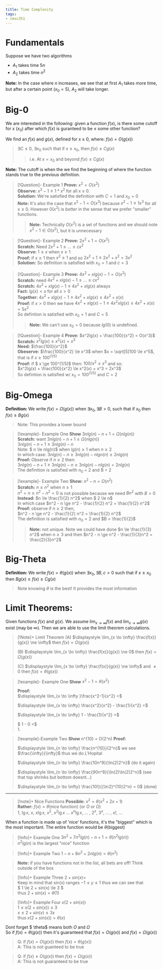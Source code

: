 ```yaml
---
title: Time Complexity
tags:
- cmsc351
---
```


# Fundamentals

Suppose we have two algorithms
* $A_1$ takes time $5n$  
* $A_2$ takes time $n^2$

**Note:** In the case where $n$ increases, we see that at first $A_1$ takes more time, but after a certain point ($x_0 = 5$), $A_2$ will take longer.

# Big-0

We are interested in the following: given a function $f(x)$, is there some cutoff for x ($x_0$) after which $f(x)$ is guranteed to be $\le$ some other function?

We find an $f(x)$ and $g(x)$, defined for x $\ge$ 0, where: $f(x) = O(g(x))$

>$\exists C \le 0$, $\exists x_0$ such that if $x\ge x_0$, then $f(x) \le Cg(x)$  
>>i.e. At $x= x_0$ and beyond $f(x) \le Cg(x)$

**Note:** The cutoff is when the we find the beginning of where the function stands true to the previous definition.

>[!Question]- Example 1
>**Prove:** $x^2 = O(x^2)$  
>**Observe:** $x^2 - 1 \le 1*x^2$ for all x $\ge$ 0.  
>**Solution:** We're satisfied the definition with $C=1$ and $x_0 = 0$    
>**Note:** It's also the case that $x^2 - 1 = O(x^3)$ because $x^2 - 1 \le 1x^3$ for all $x \le 0$. However $0(x^2)$ is *better* in the sense that we prefer "smaller" functions.  
>>**Note:** Technically $O(x^2)$ is a set of functions and we should note $x^2 - 1 \in O(x^2)$, but it is unnecessary

>[!Question]- Example 2
>**Prove:** $2x^2 + 1 = O(x^2)$  
>**Scratch:** Need $2x^2 + 1 \le ... \le cx^2$  
>**Observe:** $1 \le x$ when $x \ge 1$  
>**Proof:** if $x \ge 1$ then $x^2 \ge 1$ and so $2x^2 + 1 \le 2x^2 + x^2 = 3x^2$  
>**Solution:** So definition is satisfied with $x_0 = 1$ and $c = 3$

>[!Question]- Example 3
> **Prove:** $4x^2 + xlg(x) - 1 = O(x^2)$  
> **Scratch:** need $4x^2 + xlg(x) - 1 \le ... \le cx^2$  
> **Scratch:**  $4x^2 + xlg(x) -1 \le 4x^2 + xlg(x)$ always  
> **Fact:** $lg(x) \lt x$ for all $x \gt 0$  
>**Together:** $4x^2 + xlg(x) - 1 \le 4x^2 + xlg(x) \le 4x^2 + x(x)$  
> **Proof:** if $x \gt 0$ then we have $4x^2 + xlg(x) - 1 \le 4x^2 xlg(x) \le 4x^2 + x(x) = 5x^2$  
So defintion is satisfied with $x_0 = 1$ and $C = 5$  
>>**Note:** We can't use $x_0 = 0$ because $lg(0)$ is undefined.

>[!Question]- Example 4
> **Prove:**  $x^2lg(x) + \frac{100}{x^2} = O(x^3)$  
> **Scratch:** $x^2lg(x) \le x^2(x) = x^3$  
> **Need:** $\frac{100}{x^2}$  
> **Obeserve:**  $\frac{100}{x^2} \le x^3$ when $x =  \sqrt[5]100 \le x^5$, that is if $x \ge 100^(1/5)$  
> **Proof:** if $ x \ge 100^(1/5)$ then: $100/x^2 \le x^3$ and so:  
> $x^2lg(x) + \frac{100}{x^2} \le x^2(x) + x^3 = 2x^3$  
> So defintion is satisfied w/ $x_0 = 100^(1/5)$ and $C = 2$

# Big-Omega

**Definition:** We write $f(x) = \Omega (g(x))$ when $\exists x_0, \exists B \gt 0$, such that if $x_0$ then $f(x) \ge Bg(x)$
> Note: This provides a lower bound

>[!example]- Example One
> **Show** $3nlg(n) - n + 1 = \Omega (nlg(n))$  
> **Scratch:** want $3nlg(n) - n + 1 \ge \Omega (nlg(n))$  
> $3nlg(n) - n + 1 \ge 3nlg(n) - n$  
> Note: $ n \le nlg(n)$ when $lg(n) \ge 1$ when $n \ge 2$    
> In which case: $3nlg(n)-n \ge 3nlg(n) - nlgn(n) \ge 2nlg(n)$  
> **Proof:** Observe if $n \ge 2$ then:  
> $3nlg(n) - n + 1 \ge 3nlg(n) - n \ge 3nlg(n) - nlg(n) = 2nlg(n)$  
> The definition is satisfied with $n_0$ = 2 and B = 2

>[!example]- Example Two
> **Show:** $n^2 - n = \Omega(n^2)$  
> **Scratch:** $n \le n^2$ when $n \ge 1$  
> $n^2 = n \ge n^2 - n^2 = 0$ is not possible because we need $Bn^2$ with $B \gt 0$  
>**Instead:** $n \le \frac{1}{2} n^2$ when $ 2 \le n$  
> In which case $n^2 - n \ge n^2 - \frac{1}{2} n^2 = \frac{1}{2} n^2$  
> **Proof:** observe if $n \ge 2$ then,  
> $n^2 - n \ge n^2 - \frac{1}{2} n^2 = \frac{1}{2} n^2$  
> The definition is satisfied with $n_0 = 2$ and $B = \frac{1}{2}$
>> **Note:** not unique. Note we could have done $n \le \frac{1}{3} n^2$ when $n \ge 3$ and then $n^2 - n \ge n^2 - \frac{1}{3}n^2 = \frac{2}{3}n^2$

# Big-Theta

**Definition:** We write $f(x) = \theta (g(x))$ when $\exists x_0, \exists B, c \gt 0$ such that if $x \ge x_0$ then $Bg(x) \ge f(x) \ge Cg(x)$

> Note knowing $\theta$ is the best! It provides the most information

# Limit Theorems:

Given functions $f(x)$ and $g(x)$. We assume $\displaystyle \lim_{x \to \infty} f(x)$ and $\displaystyle \lim_{x \to \infty} g(x)$ exist (may be $\infty$). Then we are able to use the limit theorem calculations.

>[!Note]+ Limit Theorem
>(A) $\displaystyle \lim_{x \to \infty} \frac{f(x)}{g(x)} \ne \infty$ then $f(x) = O(g(x))$
>
>(B) $\displaystyle \lim_{x \to \infty} \frac{f(x)}{g(x)} \ne 0$ then $f(x) = \Omega(g(x))$  
>
>(C) $\displaystyle \lim_{x \to \infty} \frac{f(x)}{g(x)} \ne \infty$ and $\ne 0$ then $f(x) = \theta(g(x))$  

>[!example]- Example One
> **Show** $x^2-1 = \theta (x^2)$  
>
> **Proof:**  
> $\displaystyle \lim_{x \to \infty }\frac{x^2-1}{x^2} =$  
> 
> $\displaystyle \lim_{x \to \infty} \frac{x^2}{x^2} - \frac{1}{x^2} =$  
> 
> $\displaystyle \lim_{x \to \infty} 1 - \frac{1}{x^2} =$
>
> $ 1 - 0 =$  
> $1$.

>[!example]-Example Two
>**Show** n^{10} = O(2^n)
>**Proof:** 
> 
> $\displaystyle \lim_{n \to \infty} \frac{n^{10}}{2^n}$  we see $\frac{\infty}{\infty}$ thus we do L'Hopital  
> 
> $\displaystyle \lim_{n \to \infty} \frac{10n^9}{\ln(2)2^n}$ (do it again)  
>
> $\displaystyle \lim_{n \to \infty} \frac{90n^8}{\ln(2)\ln(2)2^n}$ (see that top shrinks but bottom doesnt...)  
>
> $\displaystyle \lim_{n \to \infty} \frac{10!}{{\ln2}^{10}2^n} = 0$ (done)  

---

>[!note]+ Nice Functions
> **Possible:** $x^2 = \theta(x^2 + 2x + 1)$  
> **Rather:** $f(x) = \theta$(nice function) (or $O$ or $\Omega$)  
> $1$, $\lg{x}$, $x$, $x\lg{x}$, $x^2$, $x^2\lg{x}$ $...$  $x^n\lg{x}$, $...$ , $2^x$, $3^x$, $...$ , $x!$, $...$ 

When a function is made up of 'nice' functions, it's the "biggest" which is the most important. The entire function would be $\theta$(biggest)

>[!info]+ Example One
> $3n^2 + 7n^2lg(n) - n + 1 = \theta(n^2lg(n))$  
> $n^2lg(n)$ is the largest "nice" function

>[!info]+ Example Two
> $1 - n + 8n^2 + 2nlg(n) = \theta (n^2)$

>**Note:** if you have functions not in the list, all bets are off! Think outside of the box

>[!info]+ Example Three
> $2 + sin(x) =$  
> Keep in mind that sin(x) ranges $-1 \le y \le 1$ thus we can see that  
> $ 1 \le 2 + sin(x) \le 3 $  
> thus $2 + sin(x) = \theta (1)$

>[!info]+ Example Four
>$x(2+sin(x))$  
>$1\le x(2+sin(x)) \le 3$  
>$x \le 2+sin(x) \le 3x$  
> thus $x(2+sin(x)) = \theta(x)$

Dont forget
$ \theta$ means both $O$ and $\Omega$  
So if $f(x) = \theta(g(x))$ then it's guaranteed that $f(x) = O(g(x))$ and $f(x) = \Omega(g(x))$

> Q: if $f(x) = O(g(x))$ then $f(x) = \theta(g(x))$  
> A: This is not guanteed to be true

> Q: if $f(x) \ne O(g(x))$ then $f(x) = \Omega(g(x))$  
> A: This is not guaranteed to be true